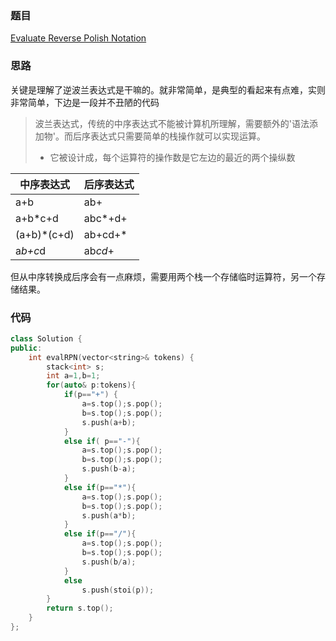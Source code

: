 ### 题目
[Evaluate Reverse Polish Notation](https://leetcode-cn.com/problems/evaluate-reverse-polish-notation/comments/)
### 思路
关键是理解了逆波兰表达式是干嘛的。就非常简单，是典型的看起来有点难，实则非常简单，下边是一段并不丑陋的代码

> 波兰表达式，传统的中序表达式不能被计算机所理解，需要额外的'语法添加物'。而后序表达式只需要简单的栈操作就可以实现运算。
> + 它被设计成，每个运算符的操作数是它左边的最近的两个操纵数

中序表达式|后序表达式
---|---
a+b|ab+
a+b*c+d|abc*+d+
(a+b)*(c+d)|ab+cd+*
a*b+c*d|ab*cd*+

但从中序转换成后序会有一点麻烦，需要用两个栈一个存储临时运算符，另一个存储结果。
### 代码
```c++
class Solution {
public:
    int evalRPN(vector<string>& tokens) {
        stack<int> s;
        int a=1,b=1;
        for(auto& p:tokens){
            if(p=="+") {
                a=s.top();s.pop();
                b=s.top();s.pop();
                s.push(a+b);
            }
            else if( p=="-"){
                a=s.top();s.pop();
                b=s.top();s.pop();
                s.push(b-a);
            }
            else if(p=="*"){
                a=s.top();s.pop();
                b=s.top();s.pop();
                s.push(a*b);
            }
            else if(p=="/"){
                a=s.top();s.pop();
                b=s.top();s.pop();
                s.push(b/a);
            }
            else
                s.push(stoi(p));
        }
        return s.top();
    }
};
```
